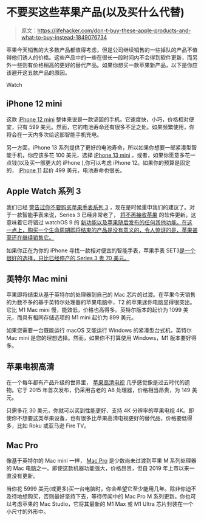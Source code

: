 # 不要买这些苹果产品(以及买什么代替)

> 原文：<https://lifehacker.com/don-t-buy-these-apple-products-and-what-to-buy-instead-1849076734>

苹果今天销售的大多数产品都值得考虑，但是公司继续销售的一些掉队的产品不值得他们诱人的价格。这些产品中的一些在很长一段时间内不会得到软件更新，而另外一些则有价格稍高的更好的替代产品。如果你想买一款苹果新产品，以下是你应该避开这五款产品的原因。

Watch

## **iPhone 12 mini**

这款 [iPhone 12 mini](https://www.apple.com/shop/buy-iphone/iphone-12) 整体来说是一款坚固的手机。它速度快，小巧，价格相对便宜，只有 599 美元。然而，它的电池寿命还有很多不足之处。如果频繁使用，你将会在一天内多次给这部智能手机充电。

另一方面，iPhone 13 系列提供了更好的电池寿命，所以如果你想要一部紧凑型智能手机，你应该多花 100 美元，选择 [iPhone 13 mini](https://www.apple.com/shop/buy-iphone/iphone-13) 。或者，如果你愿意多花一点钱(以及买一部更大的 iPhone ),你可以考虑 iPhone 12。如果你的预算是固定的， [iPhone 11](https://www.apple.com/shop/buy-iphone/iphone-11) 起价 499 美元，电池寿命也很长。

## **Apple Watch 系列 3**

我们已经 [警告过你不要购买苹果手表系列 3](https://lifehacker.com/dont-buy-an-apple-watch-series-3-and-what-to-buy-inste-1848794906) ，现在是时候重申我们的建议了。对于一款智能手表来说，Series 3 已经非常老了， [将不再接收苹果](https://www.apple.com/apple-watch-se/) 的软件更新。这意味着它将错过 watchOS 9 的 [新功能以及苹果随后发布的任何其他功能。在这一点上，购买一个生命周期即将结束的产品是没有意义的，令人惊讶的是，苹果甚至还在继续销售它。](https://lifehacker.com/the-best-new-features-in-watchos-9-1849027953)

如果你正在为你的 iPhone 寻找一款相对便宜的智能手表，苹果手表 SET3[是一个很好的选择，只比已经停产的 Series 3 贵 70 美元。](https://www.apple.com/apple-watch-se/)

## **英特尔 Mac mini**

苹果即将结束从基于英特尔的处理器到自己的 Mac 芯片的过渡。在苹果今天销售的为数不多的基于英特尔处理器的苹果电脑中，T2 的苹果迷你电脑显得很突出。它比 M1 Mac mini 慢，能效低，价格也高得多。英特尔版本的起价为 1099 美元，而具有相同存储选项的 M1 mini 起价为 899 美元。

如果您需要一台既能运行 macOS 又能运行 Windows 的紧凑型台式机，英特尔 Mac mini 是您的理想选择。然而，如果你不打算使用 Windows，M1 版本要好得多。

## **苹果电视高清**

在一个每年都有产品升级的世界里， [苹果高清电视](https://www.apple.com/shop/buy-tv/apple-tv-hd) 几乎感觉像是过去时代的遗物。它于 2015 年首次发布，仍采用古老的 A8 处理器，价格相当昂贵，为 149 美元。

只需多花 30 美元，你就可以买到性能更好、支持 4K 分辨率的苹果电视 4K。即使你不想要这类苹果设备，也有很多比苹果高清电视更好的替代品，价格要低得多，比如 Roku 或亚马逊 Fire TV。

## **Mac Pro**

像基于英特尔的 Mac mini 一样， [Mac Pro](https://www.apple.com/mac-pro/) 是少数尚未过渡到苹果 M 系列处理器的 Mac 电脑之一。即使这款机器功能强大，价格昂贵，但自 2019 年上市以来一直没有更新。

当你花 5999 美元(或更多)买一台电脑时，你会希望它至少能用几年。除非你迫不及待地想购买，否则最好坚持下去，等待传闻中的 Mac Pro M 系列更新。你也可以考虑苹果的 Mac Studio，它将其最新的 M1 Max 或 M1 Ultra 芯片封装在一个小尺寸的外形中。